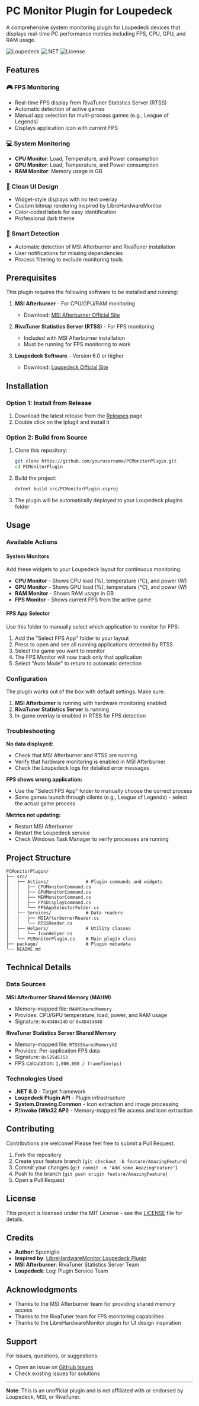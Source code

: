 # PC Monitor Plugin for Loupedeck

A comprehensive system monitoring plugin for Loupedeck devices that displays real-time PC performance metrics including FPS, CPU, GPU, and RAM usage.

![Loupedeck](https://img.shields.io/badge/Loupedeck-Plugin-blue)
![.NET](https://img.shields.io/badge/.NET-8.0-purple)
![License](https://img.shields.io/badge/license-MIT-green)

## Features

### 🎮 FPS Monitoring
- Real-time FPS display from RivaTuner Statistics Server (RTSS)
- Automatic detection of active games
- Manual app selection for multi-process games (e.g., League of Legends)
- Displays application icon with current FPS

### 💻 System Monitoring
- **CPU Monitor**: Load, Temperature, and Power consumption
- **GPU Monitor**: Load, Temperature, and Power consumption
- **RAM Monitor**: Memory usage in GB

### 🎨 Clean UI Design
- Widget-style displays with no text overlay
- Custom bitmap rendering inspired by LibreHardwareMonitor
- Color-coded labels for easy identification
- Professional dark theme

### 🔧 Smart Detection
- Automatic detection of MSI Afterburner and RivaTuner installation
- User notifications for missing dependencies
- Process filtering to exclude monitoring tools

## Prerequisites

This plugin requires the following software to be installed and running:

1. **MSI Afterburner** - For CPU/GPU/RAM monitoring
   - Download: [MSI Afterburner Official Site](https://www.msi.com/Landing/afterburner)

2. **RivaTuner Statistics Server (RTSS)** - For FPS monitoring
   - Included with MSI Afterburner installation
   - Must be running for FPS monitoring to work

3. **Loupedeck Software** - Version 6.0 or higher
   - Download: [Loupedeck Official Site](https://loupedeck.com/)

## Installation

### Option 1: Install from Release
1. Download the latest release from the [Releases](../../releases) page
2. Double click on the lplug4 and install it

### Option 2: Build from Source
1. Clone this repository:
   ```bash
   git clone https://github.com/yourusername/PCMonitorPlugin.git
   cd PCMonitorPlugin
   ```

2. Build the project:
   ```bash
   dotnet build src/PCMonitorPlugin.csproj
   ```

3. The plugin will be automatically deployed to your Loupedeck plugins folder

## Usage

### Available Actions

#### System Monitors
Add these widgets to your Loupedeck layout for continuous monitoring:

- **CPU Monitor** - Shows CPU load (%), temperature (°C), and power (W)
- **GPU Monitor** - Shows GPU load (%), temperature (°C), and power (W)
- **RAM Monitor** - Shows RAM usage in GB
- **FPS Monitor** - Shows current FPS from the active game

#### FPS App Selector
Use this folder to manually select which application to monitor for FPS:

1. Add the "Select FPS App" folder to your layout
2. Press to open and see all running applications detected by RTSS
3. Select the game you want to monitor
4. The FPS Monitor will now track only that application
5. Select "Auto Mode" to return to automatic detection

### Configuration

The plugin works out of the box with default settings. Make sure:

1. **MSI Afterburner** is running with hardware monitoring enabled
2. **RivaTuner Statistics Server** is running
3. In-game overlay is enabled in RTSS for FPS detection

### Troubleshooting

**No data displayed:**
- Check that MSI Afterburner and RTSS are running
- Verify that hardware monitoring is enabled in MSI Afterburner
- Check the Loupedeck logs for detailed error messages

**FPS shows wrong application:**
- Use the "Select FPS App" folder to manually choose the correct process
- Some games launch through clients (e.g., League of Legends) - select the actual game process

**Metrics not updating:**
- Restart MSI Afterburner
- Restart the Loupedeck service
- Check Windows Task Manager to verify processes are running

## Project Structure

```
PCMonitorPlugin/
├── src/
│   ├── Actions/              # Plugin commands and widgets
│   │   ├── CPUMonitorCommand.cs
│   │   ├── GPUMonitorCommand.cs
│   │   ├── MEMMonitorCommand.cs
│   │   ├── FPSDisplayCommand.cs
│   │   └── FPSAppSelectorFolder.cs
│   ├── Services/             # Data readers
│   │   ├── MSIAfterburnerReader.cs
│   │   └── RTSSReader.cs
│   ├── Helpers/              # Utility classes
│   │   └── IconHelper.cs
│   └── PCMonitorPlugin.cs    # Main plugin class
├── package/                  # Plugin metadata
└── README.md
```

## Technical Details

### Data Sources

**MSI Afterburner Shared Memory (MAHM)**
- Memory-mapped file: `MAHMSharedMemory`
- Provides: CPU/GPU temperature, load, power, and RAM usage
- Signature: `0x4D48414D` or `0x4D41484D`

**RivaTuner Statistics Server Shared Memory**
- Memory-mapped file: `RTSSSharedMemoryV2`
- Provides: Per-application FPS data
- Signature: `0x52545353`
- FPS calculation: `1,000,000 / frameTime(µs)`

### Technologies Used

- **.NET 8.0** - Target framework
- **Loupedeck Plugin API** - Plugin infrastructure
- **System.Drawing.Common** - Icon extraction and image processing
- **P/Invoke (Win32 API)** - Memory-mapped file access and icon extraction

## Contributing

Contributions are welcome! Please feel free to submit a Pull Request.

1. Fork the repository
2. Create your feature branch (`git checkout -b feature/AmazingFeature`)
3. Commit your changes (`git commit -m 'Add some AmazingFeature'`)
4. Push to the branch (`git push origin feature/AmazingFeature`)
5. Open a Pull Request

## License

This project is licensed under the MIT License - see the [LICENSE](LICENSE) file for details.

## Credits

- **Author**: Spumiglio
- **Inspired by**: [LibreHardwareMonitor Loupedeck Plugin](https://github.com/notadoctor99/librehardwaremonitorplugin)
- **MSI Afterburner**: RivaTuner Statistics Server Team
- **Loupedeck**: Logi Plugin Service Team

## Acknowledgments

- Thanks to the MSI Afterburner team for providing shared memory access
- Thanks to the RivaTuner team for FPS monitoring capabilities
- Thanks to the LibreHardwareMonitor plugin for UI design inspiration

## Support

For issues, questions, or suggestions:
- Open an issue on [GitHub Issues](../../issues)
- Check existing issues for solutions

---

**Note**: This is an unofficial plugin and is not affiliated with or endorsed by Loupedeck, MSI, or RivaTuner.
